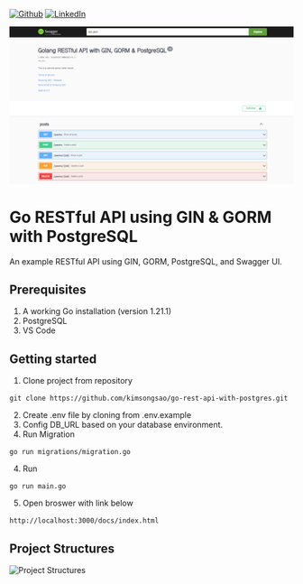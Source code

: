 [![Github](https://img.shields.io/badge/github-%23121011.svg?style=for-the-badge&logo=github&logoColor=white)](https://github.com/kimsongsao)
[![LinkedIn](https://img.shields.io/badge/linkedin-%230077B5.svg?style=for-the-badge&logo=linkedin&logoColor=white)](https://www.linkedin.com/in/kimsongsao/)

![Golang RESTful API](https://raw.githubusercontent.com/kimsongsao/go-rest-api-with-postgres/main/banner.png)


# Go RESTful API using GIN & GORM with PostgreSQL
An example RESTful API using GIN, GORM, PostgreSQL, and Swagger UI.

## Prerequisites
1. A working Go installation (version 1.21.1)
2. PostgreSQL
3. VS Code

## Getting started
1. Clone project from repository
```
git clone https://github.com/kimsongsao/go-rest-api-with-postgres.git
```
2. Create .env file by cloning from .env.example
3. Config DB_URL based on your database environment.
4. Run Migration
```
go run migrations/migration.go
```
4. Run
```
go run main.go
```
5. Open broswer with link below
```
http://localhost:3000/docs/index.html
```

## Project Structures
![Project Structures](https://raw.githubusercontent.com/kimsongsao/go-rest-api-with-postgres/main/projectstruture.png)
